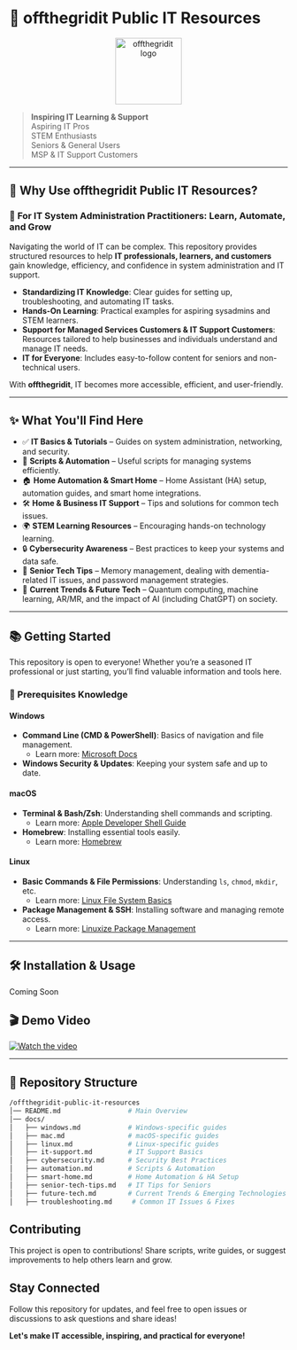 # 🚀 offthegridit Public IT Resources

<p align="center">
  <img src="https://offthegridit.com/wp-content/uploads/2024/05/offthergridit-logo-tree1.jpg" alt="offthegridit logo" width="120">
</p>

> **Inspiring IT Learning & Support**  
> Aspiring IT Pros  
> STEM Enthusiasts  
> Seniors & General Users  
> MSP & IT Support Customers  

---

## 🤖 Why Use offthegridit Public IT Resources?

### 🔹 **For IT System Administration Practitioners: Learn, Automate, and Grow**  
Navigating the world of IT can be complex. This repository provides structured resources to help **IT professionals, learners, and customers** gain knowledge, efficiency, and confidence in system administration and IT support.

- **Standardizing IT Knowledge**: Clear guides for setting up, troubleshooting, and automating IT tasks.  
- **Hands-On Learning**: Practical examples for aspiring sysadmins and STEM learners.  
- **Support for Managed Services Customers & IT Support Customers**: Resources tailored to help businesses and individuals understand and manage IT needs.  
- **IT for Everyone**: Includes easy-to-follow content for seniors and non-technical users.  

With **offthegridit**, IT becomes more accessible, efficient, and user-friendly.  

---

## ✨ What You'll Find Here
- ✅ **IT Basics & Tutorials** – Guides on system administration, networking, and security.  
- 🚀 **Scripts & Automation** – Useful scripts for managing systems efficiently.  
- 🏠 **Home Automation & Smart Home** – Home Assistant (HA) setup, automation guides, and smart home integrations.  
- 🛠 **Home & Business IT Support** – Tips and solutions for common tech issues.  
- 🌍 **STEM Learning Resources** – Encouraging hands-on technology learning.  
- 🔒 **Cybersecurity Awareness** – Best practices to keep your systems and data safe.  
- 🧠 **Senior Tech Tips** – Memory management, dealing with dementia-related IT issues, and password management strategies.  
- 🚀 **Current Trends & Future Tech** – Quantum computing, machine learning, AR/MR, and the impact of AI (including ChatGPT) on society.  

---

## 📚 Getting Started
This repository is open to everyone! Whether you’re a seasoned IT professional or just starting, you’ll find valuable information and tools here.

### 🔹 Prerequisites Knowledge
#### **Windows**
- **Command Line (CMD & PowerShell)**: Basics of navigation and file management.  
  - Learn more: [Microsoft Docs](https://learn.microsoft.com/en-us/windows-server/administration/windows-commands/windows-commands)  
- **Windows Security & Updates**: Keeping your system safe and up to date.  

#### **macOS**
- **Terminal & Bash/Zsh**: Understanding shell commands and scripting.  
  - Learn more: [Apple Developer Shell Guide](https://developer.apple.com/library/archive/documentation/OpenSource/Conceptual/ShellScripting/Introduction/Introduction.html)  
- **Homebrew**: Installing essential tools easily.  
  - Learn more: [Homebrew](https://brew.sh/)  

#### **Linux**
- **Basic Commands & File Permissions**: Understanding `ls`, `chmod`, `mkdir`, etc.  
  - Learn more: [Linux File System Basics](https://www.tldp.org/LDP/intro-linux/html/sect_03_01.html)  
- **Package Management & SSH**: Installing software and managing remote access.  
  - Learn more: [Linuxize Package Management](https://linuxize.com/post/how-to-use-apt-command/)  

---

## 🛠 Installation & Usage
Coming Soon  

## 🎬 Demo Video
[![Watch the video](https://img.youtube.com/vi/reAXSyYBFM4/maxresdefault.jpg)](https://www.youtube.com/watch?v=reAXSyYBFM4)  

---

## 📂 Repository Structure
```bash
/offthegridit-public-it-resources
│── README.md                 # Main Overview
│── docs/
│   ├── windows.md            # Windows-specific guides
│   ├── mac.md                # macOS-specific guides
│   ├── linux.md              # Linux-specific guides
│   ├── it-support.md         # IT Support Basics
│   ├── cybersecurity.md      # Security Best Practices
│   ├── automation.md         # Scripts & Automation
│   ├── smart-home.md         # Home Automation & HA Setup
│   ├── senior-tech-tips.md   # IT Tips for Seniors
│   ├── future-tech.md        # Current Trends & Emerging Technologies
│   ├── troubleshooting.md     # Common IT Issues & Fixes
```

## Contributing
This project is open to contributions! Share scripts, write guides, or suggest improvements to help others learn and grow.

## Stay Connected
Follow this repository for updates, and feel free to open issues or discussions to ask questions and share ideas!  

**Let's make IT accessible, inspiring, and practical for everyone!**


